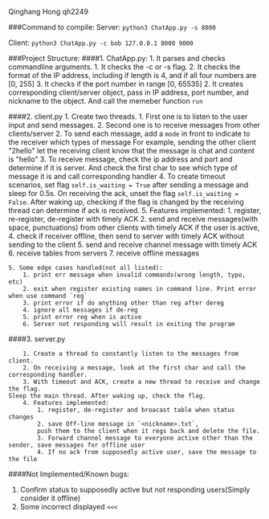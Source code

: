 Qinghang Hong qh2249

###Command to compile:
Server:
`python3 ChatApp.py -s 8000`

Client:
`python3 ChatApp.py -c bob 127.0.0.1 8000 9000`

###Project Structure:
####1. ChatApp.py: 
    1. It parses and checks commandline arguments. 
        1. It checks the -c or -s flag.
        2. It checks the format of the IP address, including if length is 4, 
        and if all four numbers are [0, 255]
        3. It checks if the port number in range [0, 65535]
    2. It creates corresponding client/server object, 
    pass in IP address, port number, 
    and nickname to the object. 
    And call the memeber function `run`

####2. client.py
    1. Create two threads. 
        1. First one is to listen to the user input and send messages.
        2. Second one is to receive messages from other clients/server
    2. To send each message, add a `mode` in front to indicate to the receiver which types of message
        For example, sending the other client "2hello" let the receiving client know that the message is chat and content is "hello"
    3. To receive message, check the ip address and port and determine if it is server. 
    And check the first char to see which type of message it is and call corresponding handler
    4. To create timeout scenarios, set flag `self.is_waiting = True` after sending a message and sleep for 0.5s. 
    On receiving the ack, unset the flag `self.is_waiting = False`. 
    After waking up, checking if the flag is changed by the receiving thread can determine if ack is received.
    5. Features implemented:
        1. register, re-register, de-register with timely ACK
        2. send and receive messages(with space, punctuations) from other clients with timely ACK if the user is active, 
        4. check if receiver offline, then send to server with timely ACK without sending to the client
        5. send and receive channel message with timely ACK
        6. receive tables from servers
        7. receive offline messages
         

    5. Some edge cases handled(not all listed):
        1. print err message when invalid commands(wrong length, typo, etc)
        2. exit when register existing names in command line. Print error when use command `reg` 
        3. print error if do anything other than reg after dereg
        4. ignore all messages if de-reg
        5. print error reg when is active
        6. Server not responding will result in exiting the program

####3. server.py

        1. Create a thread to constantly listen to the messages from client.
        2. On receiving a message, look at the first char and call the corresponding handler.
        3. With timeout and ACK, create a new thread to receive and change the flag. 
    Sleep the main thread. After waking up, check the flag.
        4. Features implemented:
            1. register, de-register and broacast table when status changes
            2. save Off-line message in `<nickname>.txt`, 
            push them to the client when it regs back and delete the file.
            3. Forward channel message to everyone active other than the sender, save messages for offline user
            4. If no ack from supposedly active user, save the message to the file

####Not Implemented/Known bugs:

1. Confirm status to supposedly active but not responding users(Simply consider it offline)
2. Some incorrect displayed `<<<`
